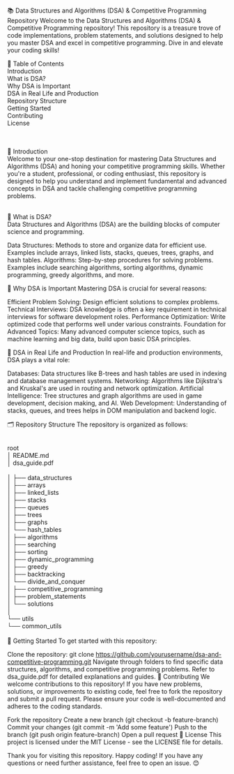 📚 Data Structures and Algorithms (DSA) & Competitive Programming Repository
Welcome to the Data Structures and Algorithms (DSA) & Competitive Programming repository! This repository is a treasure trove of code implementations, problem statements, and solutions designed to help you master DSA and excel in competitive programming. Dive in and elevate your coding skills!

📑 Table of Contents<br>
Introduction<br>
What is DSA?<br>
Why DSA is Important<br>
DSA in Real Life and Production<br>
Repository Structure<br>
Getting Started<br>
Contributing<br>
License<br><br><br>

🔰 Introduction<br>
Welcome to your one-stop destination for mastering Data Structures and Algorithms (DSA) and honing your competitive programming skills. Whether you're a student, professional, or coding enthusiast, this repository is designed to help you understand and implement fundamental and advanced concepts in DSA and tackle challenging competitive programming problems.<br><br>

📘 What is DSA?<br>
Data Structures and Algorithms (DSA) are the building blocks of computer science and programming.<br>

Data Structures: Methods to store and organize data for efficient use. Examples include arrays, linked lists, stacks, queues, trees, graphs, and hash tables.
Algorithms: Step-by-step procedures for solving problems. Examples include searching algorithms, sorting algorithms, dynamic programming, greedy algorithms, and more.<br>

🌟 Why DSA is Important
Mastering DSA is crucial for several reasons:<br>

Efficient Problem Solving: Design efficient solutions to complex problems.
Technical Interviews: DSA knowledge is often a key requirement in technical interviews for software development roles.
Performance Optimization: Write optimized code that performs well under various constraints.
Foundation for Advanced Topics: Many advanced computer science topics, such as machine learning and big data, build upon basic DSA principles.<br>

🚀 DSA in Real Life and Production
In real-life and production environments, DSA plays a vital role:<br>

Databases: Data structures like B-trees and hash tables are used in indexing and database management systems.
Networking: Algorithms like Dijkstra's and Kruskal's are used in routing and network optimization.
Artificial Intelligence: Tree structures and graph algorithms are used in game development, decision making, and AI.
Web Development: Understanding of stacks, queues, and trees helps in DOM manipulation and backend logic.
<br>

🗂️ Repository Structure
The repository is organized as follows:<br><br>

root <br>
│   README.md <br>
│   dsa_guide.pdf <br><br>
│
├── data_structures<br>
│   ├── arrays<br>
│   ├── linked_lists<br>
│   ├── stacks<br>
│   ├── queues<br>
│   ├── trees<br>
│   ├── graphs<br>
│   └── hash_tables<br>
│
├── algorithms<br>
│   ├── searching<br>
│   ├── sorting<br>
│   ├── dynamic_programming<br>
│   ├── greedy<br>
│   ├── backtracking<br>
│   └── divide_and_conquer<br>
│
├── competitive_programming<br>
│   ├── problem_statements<br>
│   └── solutions<br>
│<br>
└── utils<br>
    └── common_utils<br>
<br>
🏁 Getting Started
To get started with this repository:<br>

Clone the repository:
git clone https://github.com/yourusername/dsa-and-competitive-programming.git
Navigate through folders to find specific data structures, algorithms, and competitive programming problems.
Refer to dsa_guide.pdf for detailed explanations and guides.
🤝 Contributing
We welcome contributions to this repository! If you have new problems, solutions, or improvements to existing code, feel free to fork the repository and submit a pull request. Please ensure your code is well-documented and adheres to the coding standards.<br>

Fork the repository
Create a new branch (git checkout -b feature-branch)
Commit your changes (git commit -m 'Add some feature')
Push to the branch (git push origin feature-branch)
Open a pull request
📜 License
This project is licensed under the MIT License - see the LICENSE file for details.<br>

Thank you for visiting this repository. Happy coding! If you have any questions or need further assistance, feel free to open an issue. 😊